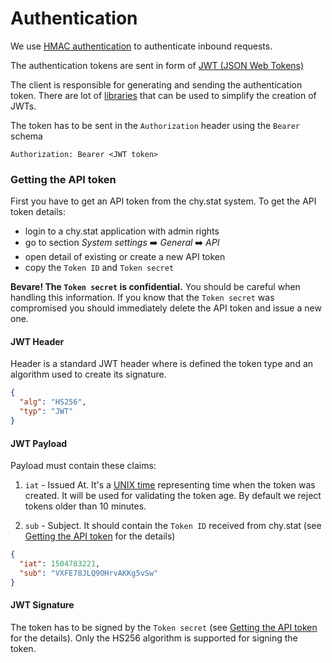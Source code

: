 # Authentication

We use [HMAC authentication](https://en.wikipedia.org/wiki/HMAC) to authenticate inbound requests.

The authentication tokens are sent in form of [JWT (JSON Web Tokens)](https://jwt.io) 

The client is responsible for generating and sending the authentication token.
There are lot of [libraries](https://jwt.io/#libraries) that can be used to simplify the creation of JWTs.

The token has to be sent in the `Authorization` header using the `Bearer` schema 

`Authorization: Bearer <JWT token>`

### Getting the API token

First you have to get an API token from the chy.stat system. To get the API token details:
- login to a chy.stat application with admin rights
- go to section *System settings* :arrow_right: *General* :arrow_right: *API*
- open detail of existing or create a new API token
- copy the `Token ID` and `Token secret`

**Bevare! The `Token secret` is confidential.** You should be careful when handling this information.
If you know that the `Token secret` was compromised you should immediately delete the API token and issue a new one.

#### JWT Header

Header is a standard JWT header where is defined the token type and an algorithm used to create its signature. 

```json
{
  "alg": "HS256",
  "typ": "JWT"
}
```

#### JWT Payload

Payload must contain these claims:
 
1. `iat` - Issued At. It's a [UNIX time](https://en.wikipedia.org/wiki/Unix_time) representing time when the token was created. 
It will be used for validating the token age. By default we reject tokens older than 10 minutes.

2. `sub` - Subject. It should contain the `Token ID` received from chy.stat (see [Getting the API token](#getting-the-api-token) for the details) 

```json
{
  "iat": 1504783221,
  "sub": "VXFE78JLQ9OHrvAKKg5vSw"
}
```

#### JWT Signature

The token has to be signed by the `Token secret` (see [Getting the API token](#getting-the-api-token) for the details).
Only the HS256 algorithm is supported for signing the token.
